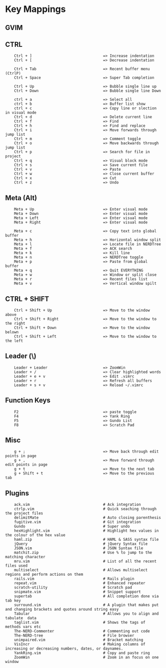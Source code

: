 # Key Mappings


## GVIM


## CTRL

        Ctrl + ]                                => Increase indentation
        Ctrl + [                                => Decrease indentation

        Ctrl + Tab                              => Recent buffer menu (CtrlP)
        Ctrl + Space                            => Super Tab completion

        Ctrl + Up                               => Bubble single line up
        Ctrl + Down                             => Bubble single line Down

        ctrl + a                                => Select all
        ctrl + b                                => Buffer list show
        ctrl + c                                => Copy line or slection in visual mode
        Ctrl + d                                => Delete current line
        Ctrl + f                                => Find
        Ctrl + h                                => Find and replace
        Ctrl + i                                => Move forwards through jump list
        Ctrl + m                                => Comment toggle
        Ctrl + o                                => Move backwards through jump list
        Ctrl + p                                => Search for file in project
        Ctrl + q                                => Visual block mode
        Ctrl + s                                => Save current file
        Ctrl + v                                => Paste
        Ctrl + w                                => Close current buffer
        Ctrl + x                                => Cut
        Ctrl + z                                => Undo


## Meta (Alt)

        Meta + Up                               => Enter visual mode
        Meta + Down                             => Enter visual mode
        Meta + Left                             => Enter visual mode
        Meta + Right                            => Enter visual mode

        Meta + c                                => Copy text into global buffer
        Meta + h                                => Horizontal window split
        Meta + l                                => Locate file in NERDTree
        Meta + f                                => ACK search
        Meta + k                                => Kill line
        Meta + n                                => NERDTree toggle
        Meta + p                                => Paste from global buffer
        Meta + q                                => Quit EVERYTHING
        Meta + w                                => Window or split close
        Meta + r                                => Recent files list
        Meta + v                                => Vertical window spilt


## CTRL + SHIFT

        Ctrl + Shift + Up                       => Move to the window above
        Ctrl + Shift + Right                    => Move to the window to the right
        Ctrl + Shift + Down                     => Move to the window belown
        Ctrl + Shift + Left                     => Move to the window to the left


## Leader (\\)

        Leader + Leader                         => ZoomWin
        Leader + /                              => Clear highlighted words
        Leader + e + v                          => Edit .vimrc
        Leader + r                              => Refresh all buffers
        Leader + s + v                          => Reload ~/.vimrc


## Function Keys

        F2                                      => paste toggle
        F4                                      => Yank Ring
        F5                                      => Gundo List
        F8                                      => Scratch Pad


## Misc

        g + ;                                   => Move back through edit points in page
        g + ,                                   => Move forward through edit points in page
        g + t                                   => Move to the next tab
        g + Shift + t                           => Move to the previous tab


## Plugins

        ack.vim                                 # Ack integration
        ctrlp.vim                               # Quick seaching through the project files
        delimitMate                             # Auto closing parenthesis
        fugitive.vim                            # Git integration
        Gundo                                   # Super undo
        hexHighlight.vim                        # Highlight hex values in the colour of the hex value
        haml.zip                                # HAML & SASS syntax file
        jQuery                                  # jQuery Syntax file
        JSON.vim                                # JSON Syntax file
        matchit.zip                             # Use % to jump to the matching character
        mru.vim                                 # List of all the recent files used
        multiselect                             # Allows multiselect regions and perform actions on them
        rails.vim                               # Rails plugin
        repeat.vim                              # Enhanced repeater
        scratch-utility                         # Scratch pad
        snipmate.vim                            # Snippet support
        supertab                                # All completion done via tab key
        surround.vim                            # A plugin that makes put and changing brackets and quotes around string easy
        Tabular                                 # Allows you to align and tabulate  data
        taglist.vim                             # Shows the tags of methods vars etc
        The-NERD-Commenter                      # Commenting out code
        The-NERD-tree                           # File browser
        unimpaired.vim                          # Bracket matching
        VisIncr                                 # Making columns of increasing or decreasing numbers, dates, or daynames.
        YankRing.vim                            # Copy and paste ring
        ZoomWin                                 # Zoom in an focus on one window
